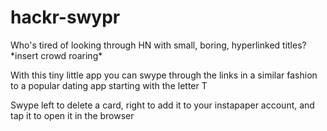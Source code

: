 # hackr-swypr
<p>Who's tired of looking through HN with small, boring, hyperlinked titles? *insert crowd roaring*<p/>
<p>With this tiny little app you can swype through the links in a similar fashion to a popular dating app starting with the letter T<p/>
<p>Swype left to delete a card, right to add it to your instapaper account, and tap it to open it in the browser</p>
